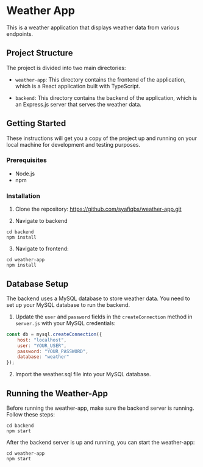 # Weather App

This is a weather application that displays weather data from various endpoints.

## Project Structure

The project is divided into two main directories:

- `weather-app`: This directory contains the frontend of the application, which is a React application built with TypeScript.

- `backend`: This directory contains the backend of the application, which is an Express.js server that serves the weather data.

## Getting Started

These instructions will get you a copy of the project up and running on your local machine for development and testing purposes.

### Prerequisites

- Node.js
- npm

### Installation

1. Clone the repository: https://github.com/syafiqbs/weather-app.git

2. Navigate to backend
```
cd backend
npm install
```

3. Navigate to frontend:
```
cd weather-app
npm install
```

## Database Setup
The backend uses a MySQL database to store weather data. You need to set up your MySQL database to run the backend.

1. Update the `user` and `password` fields in the `createConnection` method in `server.js` with your MySQL credentials:

```javascript
const db = mysql.createConnection({
    host: "localhost",
    user: "YOUR_USER",
    password: "YOUR_PASSWORD",
    database: "weather"
});
```

2. Import the weather.sql file into your MySQL database.

## Running the Weather-App

Before running the weather-app, make sure the backend server is running. Follow these steps:
```
cd backend
npm start
```

After the backend server is up and running, you can start the weather-app:
```
cd weather-app
npm start
```






